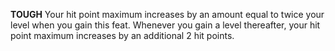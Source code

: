 __**TOUGH**__
Your hit point maximum increases by an amount equal to twice your level when you gain this feat. Whenever you gain a level thereafter, your hit point maximum increases by an additional 2 hit points.